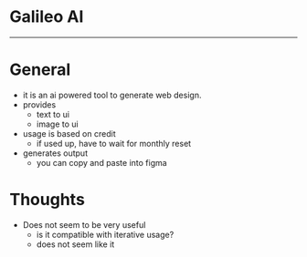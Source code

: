 <!--
{
  "type": "learn",
  "tags": ["Galileo AI"]
}
-->
# Galileo AI

---

# General
- it is an ai powered tool to generate web design.
- provides
    - text to ui
    - image to ui
- usage is based on credit
    - if used up, have to wait for monthly reset
- generates output
    - you can copy and paste into figma

# Thoughts
- Does not seem to be very useful
    - is it compatible with iterative usage?
    - does not seem like it
